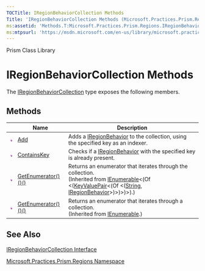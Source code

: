 ```yaml
---
TOCTitle: IRegionBehaviorCollection Methods
Title: 'IRegionBehaviorCollection Methods (Microsoft.Practices.Prism.Regions)'
ms:assetid: 'Methods.T:Microsoft.Practices.Prism.Regions.IRegionBehaviorCollection'
ms:mtpsurl: 'https://msdn.microsoft.com/en-us/library/microsoft.practices.prism.regions.iregionbehaviorcollection_methods(v=pandp.50)'
---
```


Prism Class Library

IRegionBehaviorCollection Methods
=================================

The [IRegionBehaviorCollection](https://msdn.microsoft.com/library/microsoft.practices.prism.regions.iregionbehaviorcollection) type exposes the following members.

Methods
-------

<span id="methodTableToggle"></span>
<table>

<thead>
<tr class="header">
<th> </th>
<th>Name</th>
<th>Description</th>
</tr>
</thead>
<tbody>
<tr class="odd">
<td><img src="images/public-method.gif" title="Public method" /></td>
<td><a href="https://msdn.microsoft.com/library/microsoft.practices.prism.regions.iregionbehaviorcollection.add(system.string%2cmicrosoft.practices.prism.regions.iregionbehavior)">Add</a></td>
<td><div class="summary">
Adds a <a href="https://msdn.microsoft.com/library/microsoft.practices.prism.regions.iregionbehavior">IRegionBehavior</a> to the collection, using the specified key as an indexer.
</div></td>
</tr>
<tr class="even">
<td><img src="images/public-method.gif" title="Public method" /></td>
<td><a href="https://msdn.microsoft.com/library/microsoft.practices.prism.regions.iregionbehaviorcollection.containskey(system.string)">ContainsKey</a></td>
<td><div class="summary">
Checks if a <a href="https://msdn.microsoft.com/library/microsoft.practices.prism.regions.iregionbehavior">IRegionBehavior</a> with the specified key is already present.
</div></td>
</tr>
<tr class="odd">
<td><img src="images/public-method.gif" title="Public method" /></td>
<td><a href="http://msdn.microsoft.com/en-us/library/s793z9y2">GetEnumerator()()()</a></td>
<td><div class="summary">
Returns an enumerator that iterates through the collection.
</div>
(Inherited from <a href="http://msdn.microsoft.com/en-us/library/9eekhta0">IEnumerable</a>&lt;(Of &lt;(<a href="http://msdn.microsoft.com/en-us/library/5tbh8a42">KeyValuePair</a>&lt;(Of &lt;(<a href="http://msdn.microsoft.com/en-us/library/s1wwdcbf">String</a>, <a href="https://msdn.microsoft.com/library/microsoft.practices.prism.regions.iregionbehavior">IRegionBehavior</a>&gt;)&gt;)&gt;)&gt;).)</td>
</tr>
<tr class="even">
<td><img src="images/public-method.gif" title="Public method" /></td>
<td><a href="http://msdn.microsoft.com/en-us/library/5zae5365">GetEnumerator()()()</a></td>
<td><div class="summary">
Returns an enumerator that iterates through a collection.
</div>
(Inherited from <a href="http://msdn.microsoft.com/en-us/library/h1x9x1b1">IEnumerable</a>.)</td>
</tr>
</tbody>
</table>

See Also
--------


[IRegionBehaviorCollection Interface](https://msdn.microsoft.com/library/microsoft.practices.prism.regions.iregionbehaviorcollection)

[Microsoft.Practices.Prism.Regions Namespace](https://msdn.microsoft.com/library/microsoft.practices.prism.regions)
